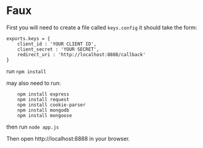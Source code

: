 # Faux

First you will need to create a file called `keys.config` it should take the form:

```
exports.keys = {
	client_id : 'YOUR CLIENT ID',
	client_secret : 'YOUR SECRET',
	redirect_uri : 'http://localhost:8888/callback'
}
```

run `npm install`

may also need to run:
```
	npm install express
	npm install request
	npm install cookie-parser
	npm install mongodb
	npm install mongoose
```
then run `node app.js`


Then open http://localhost:8888 in your browser.
